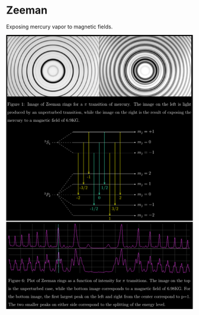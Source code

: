 # Zeeman
Exposing mercury vapor to magnetic fields. 

![rings](rings.png)
![piTransitions](transitions.png)
